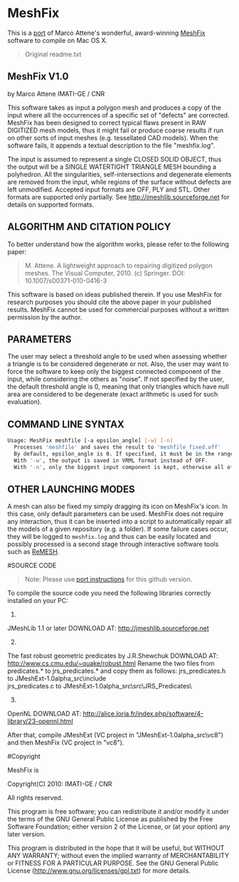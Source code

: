 # MeshFix

This is a [port](http://www.alecjacobson.com/weblog/?p=2887) of Marco Attene's
wonderful, award-winning [MeshFix]() software to compile on Mac OS X.

> Original readme.txt

## MeshFix V1.0
by Marco Attene
IMATI-GE / CNR

This software takes as input a polygon mesh and produces a copy of the input
where all the occurrences of a specific set of "defects" are corrected. MeshFix
has been designed to correct typical flaws present in RAW DIGITIZED mesh
models, thus it might fail or produce coarse results if run on other sorts of
input meshes (e.g. tessellated CAD models). When the software fails, it appends
a textual description to the file "meshfix.log".

The input is assumed to represent a single CLOSED SOLID OBJECT, thus the output
will be a SINGLE WATERTIGHT TRIANGLE MESH bounding a polyhedron. All the
singularities, self-intersections and degenerate elements are removed from the
input, while regions of the surface without defects are left unmodified.
Accepted input formats are OFF, PLY and STL. Other formats are supported only
partially. See http://jmeshlib.sourceforge.net for details on supported
formats.

## ALGORITHM AND CITATION POLICY
To better understand how the algorithm works, please refer to the following
paper:

> M. Attene.
> A lightweight approach to repairing digitized polygon meshes.
> The Visual Computer, 2010. (c) Springer. DOI: 10.1007/s00371-010-0416-3

This software is based on ideas published therein. If you use MeshFix for
research purposes you should cite the above paper in your published results.
MeshFix cannot be used for commercial purposes without a written permission by
the author.

## PARAMETERS
The user may select a threshold angle to be used when assessing whether a triangle is to be considered degenerate or not. Also, the user may want to force the software to keep only the biggest connected component of the input, while considering the others as "noise". If not specified by the user, the default threshold angle is 0, meaning that only triangles which have null area are considered to be degenerate (exact arithmetic is used for such evaluation).

## COMMAND LINE SYNTAX
```bash
Usage: MeshFix meshfile [-a epsilon_angle] [-w] [-n]
  Processes 'meshfile' and saves the result to 'meshfile_fixed.off'
  By default, epsilon_angle is 0. If specified, it must be in the range (0 - 2) degrees.
  With '-w', the output is saved in VRML format instead of OFF.
  With '-n', only the biggest input component is kept, otherwise all of them are used.
```

## OTHER LAUNCHING MODES
A mesh can also be fixed my simply dragging its icon on MeshFix's icon. In this
case, only default parameters can be used.  MeshFix does not require any
interaction, thus it can be inserted into a script to automatically repair all
the models of a given repository (e.g. a folder). If some failure cases occur,
they will be logged to `meshfix.log` and thus can be easily located and
possibly processed is a second stage through interactive software tools such as
[ReMESH](http://remesh.sourceforge.net).


#SOURCE CODE

> Note: Please use [port
> instructions](http://www.alecjacobson.com/weblog/?p=2887) for this github
> version.

To compile the source code you need the following libraries correctly installed on your PC:

1)
JMeshLib 1.1 or later
DOWNLOAD AT: http://jmeshlib.sourceforge.net

2)
The fast robust geometric predicates by J.R.Shewchuk
DOWNLOAD AT: http://www.cs.cmu.edu/~quake/robust.html
Rename the two files from predicates.* to jrs_predicates.* and copy them as follows:
jrs_predicates.h to JMeshExt-1.0alpha_src\include\
jrs_predicates.c to JMeshExt-1.0alpha_src\src\JRS_Predicates\

3)
OpenNL
DOWNLOAD AT: http://alice.loria.fr/index.php/software/4-library/23-opennl.html

After that, compile JMeshExt (VC project in "JMeshExt-1.0alpha_src\vc8") and
then MeshFix (VC project in "vc8").

#Copyright

MeshFix is

Copyright(C) 2010: IMATI-GE / CNR                                       

All rights reserved.                                                      

This program is free software; you can redistribute it and/or modify it under
the terms of the GNU General Public License as published by the Free Software
Foundation; either version 2 of the License, or (at your option) any later
version.                                       

This program is distributed in the hope that it will be useful, but WITHOUT ANY
WARRANTY; without even the implied warranty of MERCHANTABILITY or FITNESS FOR A
PARTICULAR PURPOSE. See the GNU General Public License
(http://www.gnu.org/licenses/gpl.txt) for more details.                                                         
